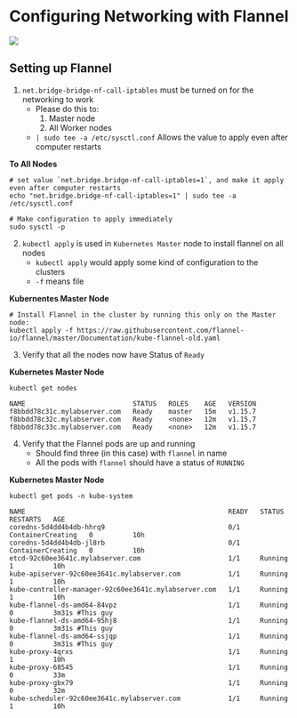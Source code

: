 # Configuring Networking with Flannel

<img src="https://user-images.githubusercontent.com/6856382/221372271-8e60f34b-192d-48e7-b6a1-3b9f7b907b92.png">

## Setting up Flannel

1. `net.bridge-bridge-nf-call-iptables` must be turned on for the networking to work
    - Please do this to:
        1. Master node
        2. All Worker nodes
    - `| sudo tee -a /etc/sysctl.conf` Allows the value to apply even after computer restarts

**To All Nodes**
```
# set value `net.bridge.bridge-nf-call-iptables=1`, and make it apply even after computer restarts
echo "net.bridge.bridge-nf-call-iptables=1" | sudo tee -a /etc/sysctl.conf

# Make configuration to apply immediately
sudo sysctl -p
```

2. `kubectl apply` is used in `Kubernetes Master` node to install flannel on all nodes
    - `kubectl apply` would apply some kind of configuration to the clusters
    - `-f` means file

**Kubernentes Master Node**
```
# Install Flannel in the cluster by running this only on the Master node:
kubectl apply -f https://raw.githubusercontent.com/flannel-io/flannel/master/Documentation/kube-flannel-old.yaml
```

3. Verify that all the nodes now have Status of `Ready`

**Kubernetes Master Node**
```
kubectl get nodes
```

```
NAME                           STATUS   ROLES    AGE   VERSION
f8bbdd78c31c.mylabserver.com   Ready    master   15m   v1.15.7
f8bbdd78c32c.mylabserver.com   Ready    <none>   12m   v1.15.7
f8bbdd78c33c.mylabserver.com   Ready    <none>   12m   v1.15.7
```

4. Verify that the Flannel pods are up and running
    - Should find three (in this case) with `flannel` in name
    - All the pods with `flannel` should have a status of `RUNNING`

**Kubernetes Master Node**
```
kubectl get pods -n kube-system
```

```
NAME                                                   READY   STATUS              RESTARTS   AGE
coredns-5d4dd4b4db-hhrq9                               0/1     ContainerCreating   0          10h
coredns-5d4dd4b4db-jl8rb                               0/1     ContainerCreating   0          10h
etcd-92c60ee3641c.mylabserver.com                      1/1     Running             1          10h
kube-apiserver-92c60ee3641c.mylabserver.com            1/1     Running             1          10h
kube-controller-manager-92c60ee3641c.mylabserver.com   1/1     Running             1          10h
kube-flannel-ds-amd64-84vpz                            1/1     Running             0          3m31s #This guy
kube-flannel-ds-amd64-95hj8                            1/1     Running             0          3m31s #This guy
kube-flannel-ds-amd64-ssjqp                            1/1     Running             0          3m31s #This guy
kube-proxy-4qrxs                                       1/1     Running             1          10h
kube-proxy-68545                                       1/1     Running             0          33m
kube-proxy-gbx79                                       1/1     Running             0          32m
kube-scheduler-92c60ee3641c.mylabserver.com            1/1     Running             1          10h
```

